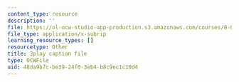 ```yaml
---
content_type: resource
description: ''
file: https://ol-ocw-studio-app-production.s3.amazonaws.com/courses/8-01sc-classical-mechanics-fall-2016/48da9b7cbe3924f03eb4b8c9ec1c10d4_9yFkrh7-igc.srt
file_type: application/x-subrip
learning_resource_types: []
resourcetype: Other
title: 3play caption file
type: OCWFile
uid: 48da9b7c-be39-24f0-3eb4-b8c9ec1c10d4
---
```

